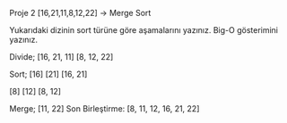 Proje 2 [16,21,11,8,12,22] -> Merge Sort

Yukarıdaki dizinin sort türüne göre aşamalarını yazınız. Big-O gösterimini yazınız.

Divide; [16, 21, 11] [8, 12, 22]

Sort; [16] [21] [16, 21]

[8] [12] [8, 12]

Merge; [11, 22] Son Birleştirme: [8, 11, 12, 16, 21, 22]
